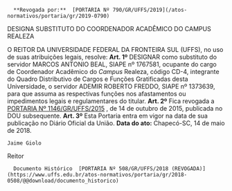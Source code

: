      **Revogada por:**  [PORTARIA Nº 790/GR/UFFS/2019](/atos-normativos/portaria/gr/2019-0790) 

   DESIGNA SUBSTITUTO DO COORDENADOR ACADÊMICO DO CAMPUS REALEZA  

 O REITOR DA UNIVERSIDADE FEDERAL DA FRONTEIRA SUL (UFFS), no uso de suas atribuições legais, resolve:   **Art. 1º** DESIGNAR como substituto do servidor MARCOS ANTONIO BEAL, SIAPE nº 1767581, ocupante do cargo de Coordenador Acadêmico do *Campus* Realeza, código CD-4, integrante do Quadro Distributivo de Cargos e Funções Gratificadas desta Universidade, o servidor ADEMIR ROBERTO FREDDO, SIAPE nº 1373639, para que assuma as respectivas funções nos afastamentos ou impedimentos legais e regulamentares do titular.   **Art. 2º** Fica revogada a [PORTARIA Nº 1146/GR/UFFS/2015](https://www.uffs.edu.br/atos-normativos/portaria/gr/2015-1146)  , de 14 de outubro de 2015, publicada no DOU subsequente.   **Art. 3º** Esta Portaria entra em vigor na data de sua publicação no Diário Oficial da União.      **Data do ato:** Chapecó-SC, 14 de maio de 2018.   
 

    Jaime Giolo   
 Reitor 

      Documento Histórico  [PORTARIA Nº 508/GR/UFFS/2018 (REVOGADA)](https://www.uffs.edu.br/atos-normativos/portaria/gr/2018-0508/@@download/documento_historico)     
      